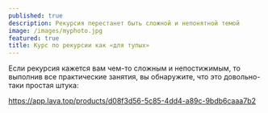 ```yaml
---
published: true
description: Рекурсия перестанет быть сложной и непонятной темой
image: /images/myphoto.jpg
featured: true
title: Курс по рекурсии как «для тупых»
---
```

Если рекурсия кажется вам чем-то сложным и непостижимым, то выполнив все практические занятия, вы обнаружите, что это довольно-таки простая штука:

https://app.lava.top/products/d08f3d56-5c85-4dd4-a89c-9bdb6caaa7b2
